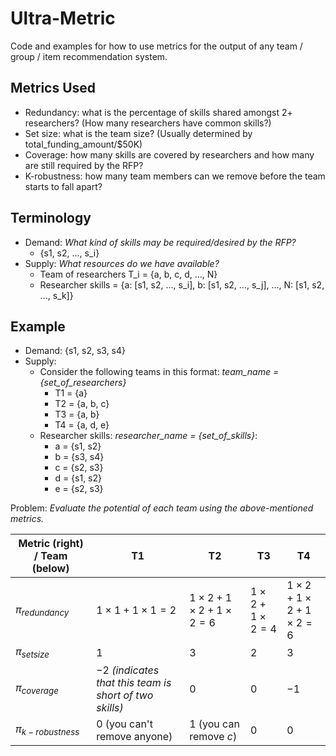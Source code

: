 # Ultra-Metric
Code and examples for how to use metrics for the output of any team / group / item recommendation system.

## Metrics Used
- Redundancy: what is the percentage of skills shared amongst 2+ researchers? (How many researchers have common skills?)
- Set size: what is the team size? (Usually determined by total_funding_amount/$50K)
- Coverage: how many skills are covered by researchers and how many are still required by the RFP?
- K-robustness: how many team members can we remove before the team starts to fall apart?

## Terminology

- Demand: *What kind of skills may be required/desired by the RFP?*
	- {s1, s2, ..., s_i}
- Supply: *What resources do we have available?*
	- Team of researchers T_i = {a, b, c, d, ..., N}
	- Researcher skills = {a: [s1, s2, ..., s_i], b: [s1, s2, ..., s_j], ..., N: [s1, s2, ..., s_k]}

## Example

- Demand: {s1, s2, s3, s4}
- Supply:
	- Consider the following teams in this format: *team_name = {set_of_researchers}*
		- T1 = {a}
		- T2 = {a, b, c}
		- T3 = {a, b}
		- T4 = {a, d, e}
	- Researcher skills: *researcher_name = {set_of_skills}*:
		- a = {s1, s2}
		- b = {s3, s4}
		- c = {s2, s3}
		- d = {s1, s2}
		- e = {s2, s3}

Problem: *Evaluate the potential of each team using the above-mentioned metrics.*

| Metric (right) / Team (below) | T1                                                     | T2                     | T3          | T4              |
| ----------------------------- | ------------------------------------------------------ | ---------------------- | ----------- | --------------- |
| $π_{redundancy}$              | $1\times1+1\times1=2$                                            | $1\times2+1\times2+1\times2=6$        | $1\times2+1\times2=4$ | $1\times2+1\times2+1\times2=6$ |
| $π_{setsize}$                 | $1$                                                      | $3$                      | $2$           | $3$               |
| $π_{coverage}$                | $-2$ *(indicates that this team is short of two skills)* | $0$                      | $0$           | $-1$              |
| $π_{k-robustness}$            | $0$ (you can't remove anyone)                            | $1$ (you can remove *c*) | $0$           | $0$                |
